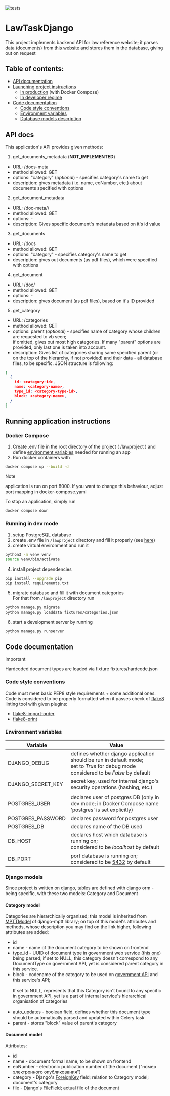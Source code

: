 ![tests](https://github.com/recourcefulcoder/LawTaskDjango/actions/workflows/test.yaml/badge.svg)

# LawTaskDjango

This project implements backend API for law reference website; 
it parses data (documents) from [this website]() and stores them in the database, giving
out on request

Table of contents:
-
- [API documentation](#api-docs)
- [Launching project instructions](#running-application-instructions)
  - [In production](#docker-compose) (with Docker Compose)
  - [In developer regime](#running-in-dev-mode)
- [Code documentation](#code-documentation)
  - [Code style conventions](#code-style-conventions)  
  - [Environment variables](#environment-variables)
  - [Database models description](#django-models)

## API docs

This application's API provides given methods:

1. get_documents_metadata (**NOT_IMPLEMENTED**)
- URL: /docs-meta
- method allowed: GET
- options: "category" (_optional_) - specifies category's name to get
- description: gives metadata (i.e. name, eoNumber, etc.) about documents specified with options

2. get_document_metadata
- URL: /doc-meta/<document-id>/
- method allowed: GET
- options: -
- description: Gives specific document's metadata based on it's id value

3. get_documents
- URL: /docs
- method allowed: GET
- options: "category" - specifies category's name to get
- description: gives out documents (as pdf files), which were specified with options

4. get_document
- URL: /doc/<document-id>
- method allowed: GET
- options: -
- description: gives document (as pdf files), based on it's ID provided

5. get_category
- URL: /categories
- method allowed: GET
- options: parent (_optional_) - specifies name of category whose children are requested to vb seen; <br>
if omitted, gives out most high categories. If many "parent" options are provided, only last one is taken into account.
- description: Gives list of categories sharing same specified parent (or on the top of the hierarchy, if not provided) 
and their data - all database files, to be specific. JSON structure is following:

```json lines
[
  {
    id: <category-id>,
    name: <category-name>,
    type_id: <category-type-id>,
    block: <category-name>,
  }
]
```

## Running application instructions

### Docker Compose
1. Create .env file in the root directory of the project ( /lawproject ) and define 
[environment variables](#environment-variables) needed for running an app
2. Run docker containers with 

```bash
docker compose up --build -d
```

> [!NOTE]
> application is run on port 8000. If you want to change this behaviour, adjust port 
> mapping in docker-compose.yaml

To stop an application, simply run
```bash
docker compose down
```

### Running in dev mode
1. setup PostgreSQL database
2. create .env file in ```/lawproject``` directory and fill it properly (see [here](#environment-variables))
3. create virtual environment and run it
```bash
python3 -m venv venv
source venv/bin/activate 
```
4. install project dependencies

```bash
pip install --upgrade pip
pip install requirements.txt
```
5. migrate database and fill it with document categories <br>
For that from ```/lawproject``` directory run
```bash
python manage.py migrate
python manage.py loaddata fixtures/categories.json
```

6. start a development server by running

```bash
python manage.py runserver
```

## Code documentation

> [!IMPORTANT]
> Hardcoded document types are loaded via fixture fixtures/hardcode.json

### Code style conventions
Code must meet basic PEP8 style requirements + some additional ones. <br> 
Code is considered to be properly formatted when it passes check of [flake8](https://pypi.org/project/flake8/) 
linting tool with given plugins:

- [flake8-import-order](https://pypi.org/project/flake8-import-order/)
- [flake8-print](https://pypi.org/project/flake8-print/)

### Environment variables

| Variable | Value |
| -------- | ----- |
| DJANGO_DEBUG | defines whether django application should be run in default mode; <br> set to _True_ for debug mode <br> considered to be _False_ by default |
| DJANGO_SECRET_KEY | secret key, used for internal django's security operations (hashing, etc.) |
|||
| POSTGRES_USER | declares user of postgres DB (only in dev mode; in Docker Compose name 'postgres' is set explicitly) |
| POSTGRES_PASSWORD | declares password for postgres user |
| POSTGRES_DB | declares name of the DB used |
| DB_HOST | declares host which database is running on; <br> considered to be _localhost_ by default |
| DB_PORT | port database is running on; considered to be [5432](https://www.postgresql.org/docs/current/runtime-config-connection.html#GUC-PORT) by default|

### Django models

Since project is written on django, tables are defined with django orm - being specific, with 
these two models: Category and Document 

#### Category model
Categories are hierarchically organised; this model is inherited from [MPTTModel](https://django-mptt.readthedocs.io/en/latest/models.html) 
of django-mptt library; on top of this model's attributes and methods, whose description you may find on the link higher,
following attributes are added:

- id
- name - name of the document category to be shown on frontend
- type_id - UUID of document type in government web service ([this one](http://publication.pravo.gov.ru/)) being parsed;
if set to NULL; this category doesn't correspond to any DocumentType on government API, yet is considered
parent category in this service.
- block - codename of the category to be used on [government API](http://publication.pravo.gov.ru/help) and this service's API;
<br><br>
If set to NULL, represents that this Category isn't bound to any specific in government API, yet is a part of 
internal service's hierarchical organisation of categories <br><br> 
- auto_updates - boolean field, defines whether this document type should be automatically parsed and 
updated within Celery task 
- parent - stores "block" value of parent's category 

#### Document model
Attributes:
- id
- name - document formal name, to be shown on frontend
- eoNumber - electronic publication number of the document ("номер электронного опубликования")
- category - Django's [ForeignKey](https://docs.djangoproject.com/en/5.2/ref/models/fields/#django.db.models.ForeignKey) 
field; relation to Category model; document's category
- file - Django's [FileField](https://docs.djangoproject.com/en/5.2/ref/models/fields/#filefield); 
actual file of the document